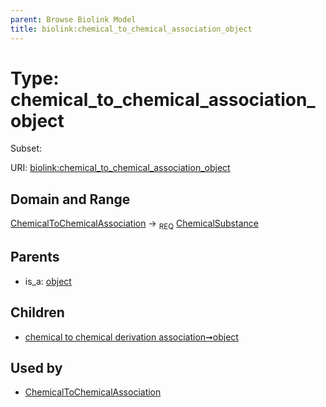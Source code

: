 ```yaml
---
parent: Browse Biolink Model
title: biolink:chemical_to_chemical_association_object
---
```


# Type: chemical_to_chemical_association_object

Subset:



URI: [biolink:chemical_to_chemical_association_object](https://w3id.org/biolink/vocab/chemical_to_chemical_association_object)

## Domain and Range

[ChemicalToChemicalAssociation](ChemicalToChemicalAssociation.md) ->  <sub>REQ</sub> [ChemicalSubstance](ChemicalSubstance.md)

## Parents

 *  is_a: [object](object.md)

## Children

 *  [chemical to chemical derivation association➞object](chemical_to_chemical_derivation_association_object.md)

## Used by

 * [ChemicalToChemicalAssociation](ChemicalToChemicalAssociation.md)
